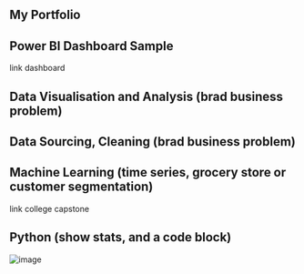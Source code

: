 ## My Portfolio 
## Power BI Dashboard Sample
 link dashboard

## Data Visualisation and Analysis (brad business problem)

## Data Sourcing, Cleaning (brad business problem)

## Machine Learning (time series, grocery store or customer segmentation)
link college capstone

## Python (show stats, and a code block)
![image](https://github.com/johnleonard512/johnleonard512.github.io/assets/140750487/6a4de389-d41c-4500-9099-5248628009b5)

